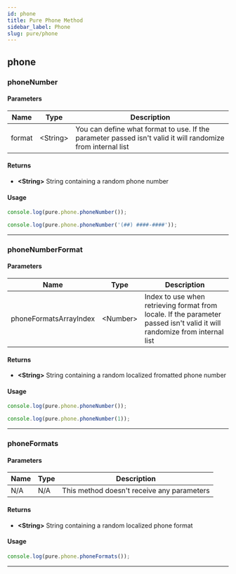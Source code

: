```yaml
---
id: phone
title: Pure Phone Method
sidebar_label: Phone
slug: pure/phone
---
```


## phone

### phoneNumber

#### Parameters
| Name          | Type          | Description                                |
| ------------- | ------------- | ------------------------------------------ |
| format        | <String\>     | You can define what format to use. If the parameter passed isn't valid it will randomize from internal list |
#### Returns
- **<String\>** String containing a random phone number
#### Usage
```js
console.log(pure.phone.phoneNumber());
```
```js
console.log(pure.phone.phoneNumber('(##) ####-####'));
```

------------------------------------------------------------------------------

### phoneNumberFormat

#### Parameters
| Name                          | Type          | Description                                |
| ----------------------------- | ------------- | ------------------------------------------ |
| phoneFormatsArrayIndex        | <Number\>     | Index to use when retrieving format from locale. If the parameter passed isn't valid it will randomize from internal list |
#### Returns
- **<String\>** String containing a random localized fromatted phone number
#### Usage
```js
console.log(pure.phone.phoneNumber());
```
```js
console.log(pure.phone.phoneNumber(1));
```

------------------------------------------------------------------------------

### phoneFormats

#### Parameters
| Name          | Type          | Description                                |
| ------------- | ------------- | ------------------------------------------ |
| N/A           | N/A           | This method doesn't receive any parameters |
#### Returns
- **<String\>** String containing a random localized phone format
#### Usage
```js
console.log(pure.phone.phoneFormats());
```

------------------------------------------------------------------------------
